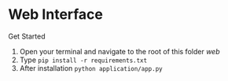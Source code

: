 # Web Interface

Get Started

1. Open your terminal and navigate to the root of this folder *web*
2. Type ```pip install -r requirements.txt```
3. After installation ```python application/app.py```